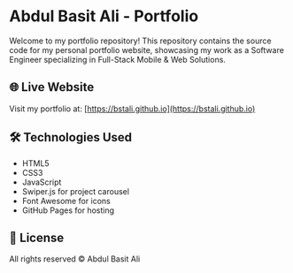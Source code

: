 # Abdul Basit Ali - Portfolio

Welcome to my portfolio repository! This repository contains the source code for my personal portfolio website, showcasing my work as a Software Engineer specializing in Full-Stack Mobile & Web Solutions.

## 🌐 Live Website

Visit my portfolio at: [https://bstali.github.io](https://bstali.github.io)

## 🛠 Technologies Used

- HTML5
- CSS3
- JavaScript
- Swiper.js for project carousel
- Font Awesome for icons
- GitHub Pages for hosting

## 📝 License

All rights reserved © Abdul Basit Ali
